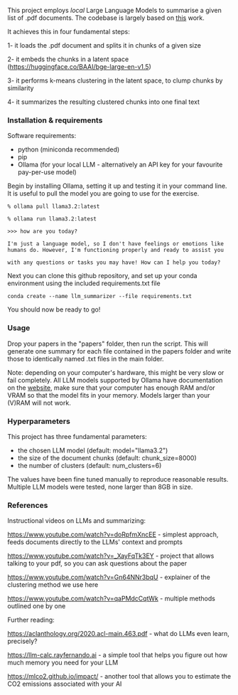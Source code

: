 This project employs _local_ Large Language Models to summarise a given list of .pdf documents. The codebase is largely based on [this](https://github.com/debugverse/debugverse-youtube/tree/main/summarize_huge_documents_kmeans) work.

It achieves this in four fundamental steps:

1- it loads the .pdf document and splits it in chunks of a given size

2- it embeds the chunks in a latent space (https://huggingface.co/BAAI/bge-large-en-v1.5)

3- it performs k-means clustering in the latent space, to clump chunks by similarity

4- it summarizes the resulting clustered chunks into one final text

### Installation & requirements
Software requirements:
- python (miniconda recommended)
- pip
- Ollama (for your local LLM - alternatively an API key for your favourite pay-per-use model)

Begin by installing Ollama, setting it up and testing it in your command line. It is useful to pull the model you are going to use for the exercise. 
```
% ollama pull llama3.2:latest
```

```
% ollama run llama3.2:latest

>>> how are you today?

I'm just a language model, so I don't have feelings or emotions like humans do. However, I'm functioning properly and ready to assist you 

with any questions or tasks you may have! How can I help you today?
```

Next you can clone this github repository, and set up your conda environment using the included requirements.txt file

```
conda create --name llm_summarizer --file requirements.txt
```

You should now be ready to go!

### Usage

Drop your papers in the "papers" folder, then run the script. This will generate one summary for each file contained in the papers folder and write those to identically named .txt files in the main folder.

Note: depending on your computer's hardware, this might be very slow or fail completely. All LLM models supported by Ollama have documentation on the [website](https://ollama.com), make sure that your computer has enough RAM and/or VRAM so that the model fits in your memory. Models larger than your (V)RAM will not work.

### Hyperparameters

This project has three fundamental parameters:
- the chosen LLM model (default: model="llama3.2")
- the size of the document chunks (default: chunk_size=8000)
- the number of clusters (default: num_clusters=6)

The values have been fine tuned manually to reproduce reasonable results. Multiple LLM models were tested, none larger than 8GB in size.

### References

Instructional videos on LLMs and summarizing:

https://www.youtube.com/watch?v=doRpfmXncEE - simplest approach, feeds documents directly to the LLMs' context and prompts

https://www.youtube.com/watch?v=_XayFqTk3EY - project that allows talking to your pdf, so you can ask questions about the paper

https://www.youtube.com/watch?v=Gn64NNr3bqU - explainer of the clustering method we use here

https://www.youtube.com/watch?v=qaPMdcCqtWk - multiple methods outlined one by one


Further reading:

https://aclanthology.org/2020.acl-main.463.pdf - what do LLMs even learn, precisely?

https://llm-calc.rayfernando.ai - a simple tool that helps you figure out how much memory you need for your LLM

https://mlco2.github.io/impact/ - another tool that allows you to estimate the CO2 emissions associated with your AI


